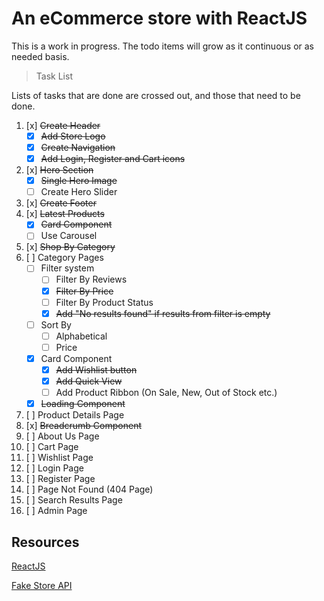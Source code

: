 # An eCommerce store with ReactJS

This is a work in progress. The todo items will grow as it continuous or as needed basis.

> Task List

Lists of tasks that are done are crossed out, and those that need to be done.

1. [x] ~~Create Header~~
   - [x] ~~Add Store Logo~~
   - [x] ~~Create Navigation~~
   - [x] ~~Add Login, Register and Cart icons~~
2. [x] ~~Hero Section~~
   - [x] ~~Single Hero Image~~
   - [ ] Create Hero Slider
3. [x] ~~Create Footer~~
4. [x] ~~Latest Products~~
   - [x] ~~Card Component~~
   - [ ] Use Carousel
5. [x] ~~Shop By Category~~
6. [ ] Category Pages
   - [ ] Filter system
     - [ ] Filter By Reviews
     - [x] ~~Filter By Price~~
     - [ ] Filter By Product Status
     - [x] ~~Add "No results found" if results from filter is empty~~
   - [ ] Sort By
     - [ ] Alphabetical
     - [ ] Price
   - [x] Card Component
     - [x] ~~Add Wishlist button~~
     - [x] ~~Add Quick View~~
     - [ ] Add Product Ribbon (On Sale, New, Out of Stock etc.)
   - [x] ~~Loading Component~~
7. [ ] Product Details Page
8. [x] ~~Breadcrumb Component~~
9. [ ] About Us Page
10. [ ] Cart Page
11. [ ] Wishlist Page
12. [ ] Login Page
13. [ ] Register Page
14. [ ] Page Not Found (404 Page)
15. [ ] Search Results Page
16. [ ] Admin Page

## Resources

[ReactJS](https://react.dev/)

[Fake Store API](https://fakestoreapi.com/)

